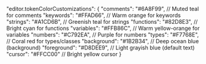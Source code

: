 "editor.tokenColorCustomizations": {
"comments": "#6A8F99", // Muted teal for comments
"keywords": "#FFAD66", // Warm orange for keywords
"strings": "#A1CD6B", // Greenish teal for strings
"functions": "#82D8E3", // Bright cyan for functions
"variables": "#FFB86C", // Warm yellow-orange for variables
"numbers": "#C792EA", // Purple for numbers
"types": "#F7768E", // Coral red for types/classes
"background": "#1B2B34", // Deep ocean blue (background)
"foreground": "#D8DEE9", // Light grayish blue (default text)
"cursor": "#FFCC00" // Bright yellow cursor
}
